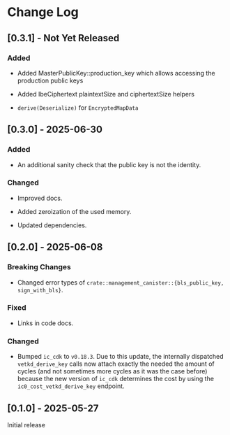 # Change Log

## [0.3.1] - Not Yet Released

### Added

- Added MasterPublicKey::production_key which allows accessing the production public keys

- Added IbeCiphertext plaintextSize and ciphertextSize helpers

- `derive(Deserialize)` for `EncryptedMapData`

## [0.3.0] - 2025-06-30

### Added

- An additional sanity check that the public key is not the identity.

### Changed

- Improved docs.

- Added zeroization of the used memory.

- Updated dependencies.

## [0.2.0] - 2025-06-08

### Breaking Changes
- Changed error types of `crate::management_canister::{bls_public_key, sign_with_bls}`.

### Fixed
- Links in code docs.

### Changed
- Bumped `ic_cdk` to `v0.18.3`. Due to this update, the internally dispatched `vetkd_derive_key` calls now attach exactly the needed the amount of cycles (and not sometimes more cycles as it was the case before) because the new version of `ic_cdk` determines the cost by using the `ic0_cost_vetkd_derive_key` endpoint.

## [0.1.0] - 2025-05-27

Initial release
